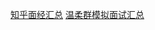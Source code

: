 [知乎面经汇总](https://github.com/GGboya/gg_boy_interview/blob/main/%E7%9F%A5%E4%B9%8E/.md)
[温柔群模拟面试汇总](https://github.com/GGboya/gg_boy_interview/tree/main/%E6%B8%A9%E6%9F%94%E7%BE%A4)
